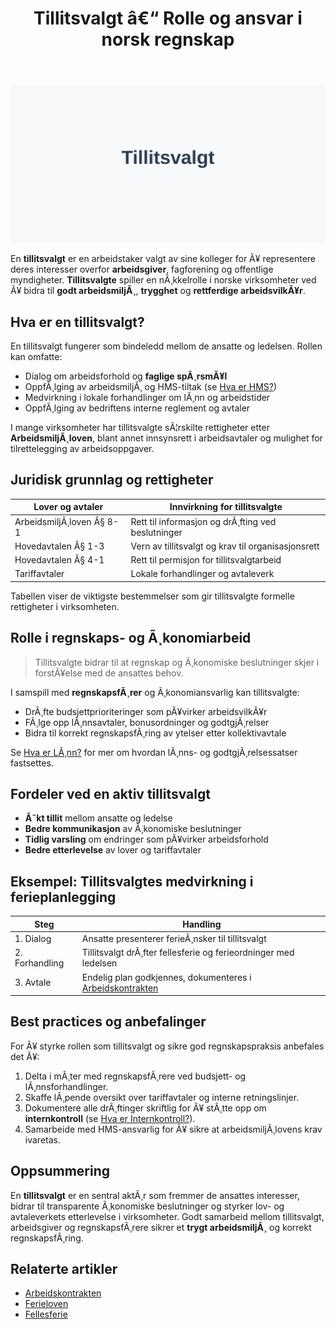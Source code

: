 ﻿---
title: "Tillitsvalgt â€“ Rolle og ansvar i norsk regnskap"
meta_title: "Tillitsvalgt “ Rolle og ansvar i norsk regnskap"
meta_description: '![Tillitsvalgt](tillitsvalgt-image.svg)'
slug: tillitsvalgt
type: blog
layout: pages/single
---

![Tillitsvalgt](tillitsvalgt-image.svg)

En **tillitsvalgt** er en arbeidstaker valgt av sine kolleger for Ã¥ representere deres interesser overfor **arbeidsgiver**, fagforening og offentlige myndigheter. **Tillitsvalgte** spiller en nÃ¸kkelrolle i norske virksomheter ved Ã¥ bidra til **godt arbeidsmiljÃ¸**, **trygghet** og **rettferdige arbeidsvilkÃ¥r**.

## Hva er en tillitsvalgt?

En tillitsvalgt fungerer som bindeledd mellom de ansatte og ledelsen. Rollen kan omfatte:

- Dialog om arbeidsforhold og **faglige spÃ¸rsmÃ¥l**
- OppfÃ¸lging av arbeidsmiljÃ¸ og HMS-tiltak (se [Hva er HMS?](/blogs/regnskap/hms "Hva er HMS?"))
- Medvirkning i lokale forhandlinger om lÃ¸nn og arbeidstider
- OppfÃ¸lging av bedriftens interne reglement og avtaler

I mange virksomheter har tillitsvalgte sÃ¦rskilte rettigheter etter **ArbeidsmiljÃ¸loven**, blant annet innsynsrett i arbeidsavtaler og mulighet for tilrettelegging av arbeidsoppgaver.

## Juridisk grunnlag og rettigheter

| Lover og avtaler           | Innvirkning for tillitsvalgte                                 |
|----------------------------|---------------------------------------------------------------|
| ArbeidsmiljÃ¸loven Â§ 8-1    | Rett til informasjon og drÃ¸fting ved beslutninger             |
| Hovedavtalen Â§ 1-3         | Vern av tillitsvalgt og krav til organisasjonsrett            |
| Hovedavtalen Â§ 4-1         | Rett til permisjon for tillitsvalgtarbeid                     |
| Tariffavtaler              | Lokale forhandlinger og avtaleverk                            |

Tabellen viser de viktigste bestemmelser som gir tillitsvalgte formelle rettigheter i virksomheten.

## Rolle i regnskaps- og Ã¸konomiarbeid

> Tillitsvalgte bidrar til at regnskap og Ã¸konomiske beslutninger skjer i forstÃ¥else med de ansattes behov.

I samspill med **regnskapsfÃ¸rer** og Ã¸konomiansvarlig kan tillitsvalgte:

- DrÃ¸fte budsjettprioriteringer som pÃ¥virker arbeidsvilkÃ¥r
- FÃ¸lge opp lÃ¸nnsavtaler, bonusordninger og godtgjÃ¸relser
- Bidra til korrekt regnskapsfÃ¸ring av ytelser etter kollektivavtale

Se [Hva er LÃ¸nn?](/blogs/regnskap/hva-er-lonn "Hva er LÃ¸nn?") for mer om hvordan lÃ¸nns- og godtgjÃ¸relsessatser fastsettes.

## Fordeler ved en aktiv tillitsvalgt

- **Ã˜kt tillit** mellom ansatte og ledelse
- **Bedre kommunikasjon** av Ã¸konomiske beslutninger
- **Tidlig varsling** om endringer som pÃ¥virker arbeidsforhold
- **Bedre etterlevelse** av lover og tariffavtaler

## Eksempel: Tillitsvalgtes medvirkning i ferieplanlegging

| Steg       | Handling                                                           |
|------------|--------------------------------------------------------------------|
| 1. Dialog      | Ansatte presenterer ferieÃ¸nsker til tillitsvalgt               |
| 2. Forhandling | Tillitsvalgt drÃ¸fter fellesferie og ferieordninger med ledelsen |
| 3. Avtale      | Endelig plan godkjennes, dokumenteres i [Arbeidskontrakten](/blogs/regnskap/arbeidskontrakten "Arbeidskontrakten") |

## Best practices og anbefalinger

For Ã¥ styrke rollen som tillitsvalgt og sikre god regnskapspraksis anbefales det Ã¥:

1. Delta i mÃ¸ter med regnskapsfÃ¸rere ved budsjett- og lÃ¸nnsforhandlinger.
2. Skaffe lÃ¸pende oversikt over tariffavtaler og interne retningslinjer.
3. Dokumentere alle drÃ¸ftinger skriftlig for Ã¥ stÃ¸tte opp om **internkontroll** (se [Hva er Internkontroll?](/blogs/regnskap/hva-er-internkontroll "Hva er Internkontroll?" )).
4. Samarbeide med HMS-ansvarlig for Ã¥ sikre at arbeidsmiljÃ¸lovens krav ivaretas.

## Oppsummering

En **tillitsvalgt** er en sentral aktÃ¸r som fremmer de ansattes interesser, bidrar til transparente Ã¸konomiske beslutninger og styrker lov- og avtaleverkets etterlevelse i virksomheter. Godt samarbeid mellom tillitsvalgt, arbeidsgiver og regnskapsfÃ¸rere sikrer et **trygt arbeidsmiljÃ¸** og korrekt regnskapsfÃ¸ring.

## Relaterte artikler

- [Arbeidskontrakten](/blogs/regnskap/arbeidskontrakten "Arbeidskontrakten “ Roller og Ansvar i Norsk Arbeidsliv og Regnskap")
- [Ferieloven](/blogs/regnskap/ferieloven "Ferieloven “ Lov om ferie av 29. april 1988 nr. 21")
- [Fellesferie](/blogs/regnskap/fellesferie "Fellesferie: Hva, regler og planlegging i Norge")





